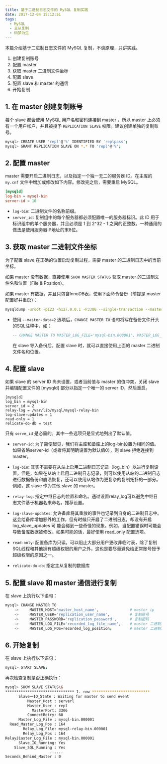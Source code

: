 ```yaml
---
title: 基于二进制日志文件的 MySQL 复制实践
date: 2017-12-04 15:12:51
tags: 
  - MySQL
  - 主从复制
  - 码梦为生
---
```


本篇介绍基于二进制日志文件的 MySQL 复制，不谈原理，只讲实践。

1. 创建复制账号
2. 配置 master
3. 获取 master 二进制文件坐标
4. 配置 slave
5. 配置 slave 和 master 的通信
6. 开始复制

<!--more-->

## 1. 在 master 创建复制账号

每个 slave 都会使用 MySQL 用户名和密码连接到 master ，所以 master 上必须有一个用户帐户，并且被授予 `REPLICATION SLAVE` 权限。建议创建单独的复制账号。

```sh
mysql> CREATE USER 'repl'@'%' IDENTIFIED BY 'replpass';
mysql> GRANT REPLICATION SLAVE ON *.* TO 'repl'@'%';
```

## 2. 配置 master

master 需要开启二进制日志，以及指定一个独一无二的服务器 ID。在主库的 `my.cnf` 文件中增加或修改如下内容。修改完之后，需要重启 MySQL。

```cnf
[mysqld]
log-bin = mysql-bin
server-id = 10
```

- `log-bin`: 二进制文件的名称前缀。
- `server_id`: 复制组中的每个服务器都必须配置唯一的服务器标识。此 ID 用于标识组中的单个服务器，并且必须是 1 到 2^32 - 1 之间的正整数。一种通用的做法是使用服务器IP地址的末8位。

## 3. 获取 master 二进制文件坐标

为了配置 slave 在正确的位置启动复制过程，需要 master 的二进制日志中的当前坐标。

如果 master 没有数据，直接使用 `SHOW MASTER STATUS` 获取 master 的二进制文件名和位置（File & Position）。

如果 master 有数据，并且只包含InnoDB表，使用下面命令备份（前提是 master 配置好并重启）：

```sh
mysqldump -uroot -p123 -h127.0.0.1 -P3306 --single-transaction --master-data=2 --default-character-set=utf8mb4 --quick --triggers --hex-blob -B weibo_service > /root/weibo_service.sql
```

- 使用 `--master-data=2` 选项后，`CHANGE MASTER TO` 语句将写在备份文件开头的SQL注释中，如：

  ```sql
  -- CHANGE MASTER TO MASTER_LOG_FILE='mysql-bin.000001', MASTER_LOG_POS=313;
  ```

  在 slave 导入备份后，配置 slave 时，就可以直接使用上面的 master 二进制文件名和位置。

## 4. 配置 slave

如果 slave 的 server ID 尚未设置，或者当前值与 master 的值冲突，关闭 slave 并编辑配置文件的 [mysqld] 部分以指定一个唯一的 server ID，然后重启。

```config
[mysqld]
log_bin = mysql-bin
server_id = 2
relay-log = /var/lib/mysql/mysql-relay-bin
log-slave-updates = 1
read-only = 1
relicate-do-db = test
```

只有 `serve_id` 是必需的。其中一些选项只是显式地列出了默认值。

- `server-id`: 为了简便起见，我们将主库和备库上的log-bin设置为相同的值。如果省略server-id（或者将其明确设置为默认值0），则 slave 拒绝连接到 master。

- `log-bin`: 其实不需要在从站上启用二进制日志记录（log_bin）以进行复制设置，但是，如果在从站上启用二进制日志记录，则可以使用从站的二进制日志进行数据备份和崩溃恢复，还可以使用从站作为更复杂的复制拓扑的一部分。例如，这 slave 作为其他 slave 的 master。

- `relay-log`: 指定中继日志的位置和命名。通过设置relay_log可以避免中继日志文件基于机器名来命名。推荐设置。

- `log-slave-updates`: 允许备库将其重放的事件也记录到自身的二进制日志中。这会给备库增加额外的工作，但有时候只开启了二进制日志，却没有开启 log_slave_updates 可 能会碰到一些奇怪的现象。例如，当配置错误时可能会导致备库数据被修改。如果可能的话，最好使用 read_only 配置选项。

- `read-only`: 配置备库为只读。可以阻止大部分用户更改非临时表，除了复制SQL线程和其他拥有超级权限的用户之外，这也是要尽量避免给正常账号授予超级权限的原因之一。

- `relicate-do-db`: 指定主从复制的数据库

## 5. 配置 slave 和 master 通信进行复制

在 slave 上执行以下语句：

```sh
mysql> CHANGE MASTER TO
    ->     MASTER_HOST='master_host_name',              # master ip
    ->     MASTER_USER='replication_user_name',         # 复制账号
    ->     MASTER_PASSWORD='replication_password',      # 复制密码
    ->     MASTER_LOG_FILE='recorded_log_file_name',    # master 二进制日志文件名
    ->     MASTER_LOG_POS=recorded_log_position;        # master 二进制日志文件位置
```

## 6. 开始复制

在 slave 上执行以下语句：

```sh
mysql> START SLAVE;
```

再次检查复制是否正确执行：

```sh
mysql> SHOW SLAVE STATUS\G
******************************* 1. row **************************
      Slave一IO_State : Waiting for master to send event
          Master_Host : serverl
          Master_User : repl
            MasterPort: 3306
          ConnectRetry: 60
      Master_Log_File : mysql-bin.000001
  Read_Master_Log_Pos : 164
        Relay_Log_File: mysql-relay-bin.000001
        Relay_Log_Pos : 164
RelayJ1aster_Log_File : mysql-bin.000001
      Slave_IO_Running: Yes
    Slave_SQL_Running : Yes 
                    ......
Seconds_Behind_Master : 0
```
